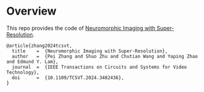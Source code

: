 # Overview
This repo provides the code of [Neuromorphic Imaging with Super-Resolution](https://doi.org/10.1109/TIP.2024.3374074).
```
@article{zhang2024tcsvt,
  title    =  {Neuromorphic Imaging with Super-Resolution},
  author   =  {Pei Zhang and Shuo Zhu and Chutian Wang and Yaping Zhao and Edmund Y. Lam},
  journal  =  {IEEE Transactions on Circuits and Systems for Video Technology},
  doi      =  {10.1109/TCSVT.2024.3482436},
}
```
